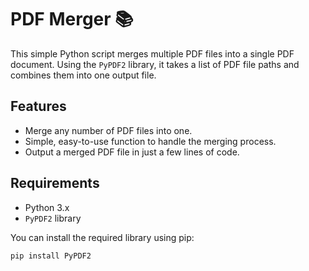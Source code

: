 # PDF Merger 📚

This simple Python script merges multiple PDF files into a single PDF document. Using the `PyPDF2` library, it takes a list of PDF file paths and combines them into one output file.

## Features

- Merge any number of PDF files into one.
- Simple, easy-to-use function to handle the merging process.
- Output a merged PDF file in just a few lines of code.

## Requirements

- Python 3.x
- `PyPDF2` library

You can install the required library using pip:

```bash
pip install PyPDF2
